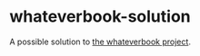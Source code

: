# whateverbook-solution

A possible solution to [the whateverbook project](https://github.com/abbreviatedman/whateverbook).